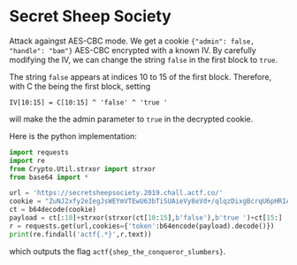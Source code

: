 # Secret Sheep Society

Attack againgst AES-CBC mode. We get a cookie `{"admin": false, "handle": "bam"}` AES-CBC encrypted with a known IV. By carefully modifying the IV, we can change the string `false` in the first block to `true`.

The string `false` appears at indices 10 to 15 of the first block. Therefore, with C the being the first block, setting 
```
IV[10:15] = C[10:15] ^ 'false' ^ 'true '
```
will make the the admin parameter to `true` in the decrypted cookie.

Here is the python implementation:
```python
import requests
import re
from Crypto.Util.strxor import strxor
from base64 import *

url = 'https://secretsheepsociety.2019.chall.actf.co/'
cookie = "ZuNJ2xfy2eIegJsWEYmVTEwU63bTiSUAieVy8eVd+/qlqzDixgBcrqU6pHRIAsrY0C4/Uz1XTpreWMugeC8Fxw=="
ct = b64decode(cookie)
payload = ct[:10]+strxor(strxor(ct[10:15],b'false'),b'true ')+ct[15:]
r = requests.get(url,cookies={'token':b64encode(payload).decode()})
print(re.findall('actf{.*}',r.text))
```
which outputs the flag `actf{shep_the_conqueror_slumbers}`.
